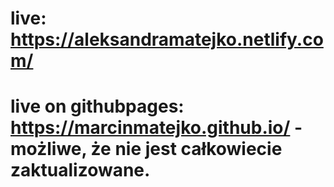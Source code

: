 # live: https://aleksandramatejko.netlify.com/
#
# live on githubpages: https://marcinmatejko.github.io/ - możliwe, że nie jest całkowiecie zaktualizowane.
